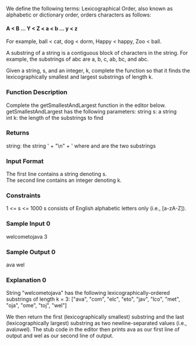 We define the following terms:
Lexicographical Order, also known as alphabetic or dictionary order, orders characters as follows:

#### A < B ... Y < Z < a < b ... y < z

For example, ball < cat, dog < dorm, Happy < happy, Zoo < ball.

A substring of a string is a contiguous block of characters in the string. For example, the substrings of abc are a, b, c, ab, bc, and abc.

Given a string, s, and an integer, k, complete the function so that it finds the lexicographically smallest and largest substrings of length k.

### Function Description
Complete the getSmallestAndLargest function in the editor below.
getSmallestAndLargest has the following parameters:
string s: a string  
int k: the length of the substrings to find  

### Returns
string: the string ' + "\n" + ' where and are the two substrings

### Input Format
The first line contains a string denoting s.  
The second line contains an integer denoting k.  

### Constraints
1 <= s <= 1000
s consists of English alphabetic letters only (i.e., [a-zA-Z]).

### Sample Input 0
welcometojava
3

### Sample Output 0
ava
wel

### Explanation 0
String "welcometojava" has the following lexicographically-ordered substrings of length k = 3:
["ava", "com", "elc", "eto", "jav", "lco", "met", "oja", "ome", "toj", "wel"]  

We then return the first (lexicographically smallest) substring and the last (lexicographically largest) substring as two newline-separated values (i.e., ava\nwel).
The stub code in the editor then prints ava as our first line of output and wel as our second line of output.
